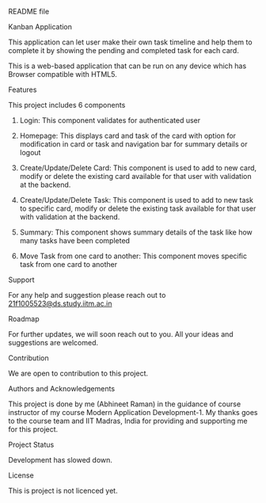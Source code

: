 README file


Kanban Application

This application can let user make their own task timeline and help them to complete it by showing the pending and completed task for each card. 

This is a web-based application that can be run on any device which has Browser compatible with HTML5.

 
Features

 This project includes 6 components

1. Login: This component validates for authenticated user

2. Homepage: This displays card and task of the card with option for modification in card or task and navigation bar for summary details or logout 
3. Create/Update/Delete Card: This component is used to add to new card, modify or delete the existing card available for that user with validation at the backend. 
4. Create/Update/Delete Task: This component is used to add to new task to specific card, modify or delete the existing task available for that user with validation at the backend. 
5. Summary: This component shows summary details of the task like how many tasks have been completed 
6. Move Task from one card to another: This component moves specific task from one card to another 


Support

For any help and suggestion please reach out to 21f1005523@ds.study.iitm.ac.in


Roadmap

For further updates, we will soon reach out to you. All your ideas and suggestions are welcomed.

Contribution

We are open to contribution to this project.


Authors and Acknowledgements

This project is done by me (Abhineet Raman) in the guidance of course instructor of my course Modern Application Development-1.
My thanks goes to the course team and IIT Madras, India for providing and supporting me for this project.


Project Status

Development has slowed down.


License

This is project is not licenced yet.

